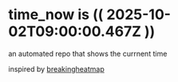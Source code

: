 # time_now is (( 2025-10-02T09:00:00.467Z ))

an automated repo that shows the currnent time

inspired by [breakingheatmap](https://github.com/breakingheatmap/breakingheatmap)